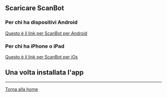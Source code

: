 ## Scaricare ScanBot

### Per chi ha dispositivi Android

[Questo è il link per ScanBot per Android](https://play.google.com/store/apps/details?id=net.doo.snap&hl=it)

### Per chi ha iPhone o iPad

[Questo è il link per ScanBot per iOs](https://apps.apple.com/it/app/scanner-app-fax-scanbot/id834854351)

## Una volta installata l'app

---
[Torna alla home](index.md)
